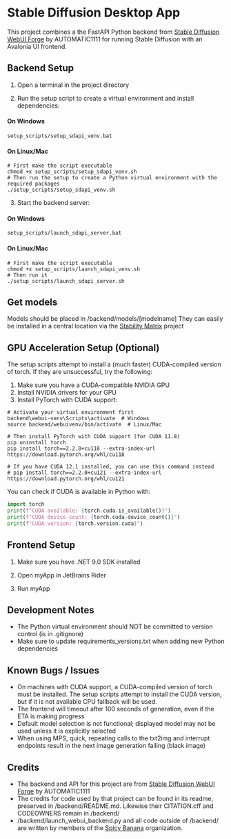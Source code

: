 # Stable Diffusion Desktop App

This project combines a the FastAPI Python backend from [Stable Diffusion WebUI Forge](https://github.com/automatic1111/stable-diffusion-webui) by AUTOMATIC1111 for running Stable Diffusion with an Avalonia UI frontend.

## Backend Setup

1. Open a terminal in the project directory

2. Run the setup script to create a virtual environment and install dependencies:

#### On Windows
```
setup_scripts/setup_sdapi_venv.bat
```

#### On Linux/Mac
```
# First make the script executable
chmod +x setup_scripts/setup_sdapi_venv.sh
# Then run the setup to create a Python virtual environment with the required packages
./setup_scripts/setup_sdapi_venv.sh
```

3. Start the backend server:
#### On Windows
```
setup_scripts/launch_sdapi_server.bat
```

#### On Linux/Mac
```
# First make the script executable
chmod +x setup_scripts/launch_sdapi_venv.sh
# Then run it
./setup_scripts/launch_sdapi_server.sh
```

## Get models

Models should be placed in /backend/models/\[modelname\]
They can easily be installed in a central location via the [Stability Matrix](https://github.com/LykosAI/StabilityMatrix) project

## GPU Acceleration Setup (Optional)

The setup scripts attempt to install a (much faster) CUDA-compiled version of torch. If they are unsuccessful, try the following:

1. Make sure you have a CUDA-compatible NVIDIA GPU
2. Install NVIDIA drivers for your GPU
3. Install PyTorch with CUDA support:

```
# Activate your virtual environment first
backend\webui-venv\Scripts\activate  # Windows
source backend/webuivenv/bin/activate  # Linux/Mac

# Then install PyTorch with CUDA support (for CUDA 11.8)
pip uninstall torch
pip install torch==2.2.0+cu118 --extra-index-url https://download.pytorch.org/whl/cu118

# If you have CUDA 12.1 installed, you can use this command instead
# pip install torch==2.2.0+cu121 --extra-index-url https://download.pytorch.org/whl/cu121
```

You can check if CUDA is available in Python with:
```python
import torch
print(f"CUDA available: {torch.cuda.is_available()}")
print(f"CUDA device count: {torch.cuda.device_count()}")
print(f"CUDA version: {torch.version.cuda}")
```

## Frontend Setup

1. Make sure you have .NET 9.0 SDK installed

2. Open myApp in JetBrains Rider

3. Run myApp

## Development Notes

- The Python virtual environment should NOT be committed to version control (is in .gitignore)
- Make sure to update requirements_versions.txt when adding new Python dependencies

## Known Bugs / Issues

- On machines with CUDA support, a CUDA-compiled version of torch must be installed. The setup scripts attempt to install the CUDA version, but if it is not available CPU fallback will be used.
- The frontend will timeout after 100 seconds of generation, even if the ETA is making progress
- Default model selection is not functional; displayed model may not be used unless it is explicitly selected
- When using MPS, quick, repeating calls to the txt2img and interrupt endpoints result in the next image generation failing (black image)

## Credits

- The backend and API for this project are from [Stable Diffusion WebUI Forge](https://github.com/automatic1111/stable-diffusion-webui) by AUTOMATIC1111
- The credits for code used by that project can be found in its readme, preserved in /backend/README.md. Likewise their CITATION.cff and CODEOWNERS remain in /backend/
- /backend/launch_webui_backend.py and all code outside of /backend/ are written by members of the [Spicy Banana](https://github.com/SpicyBananaUI) organization.